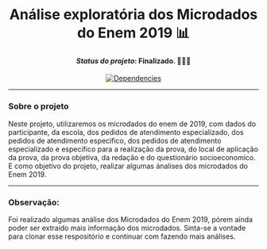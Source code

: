 <div align="center">
    <h1>
        Análise exploratória dos Microdados do Enem 2019 📊
    </h1>
    <h4>
        <i>Status do projeto</i>: Finalizado. 🚀🚀🚀
    </h4> 
    <a href="https://colab.research.google.com/github/joaoo-vittor/analise-microdados-enem-2019/blob/main/Insight_MicrodadosEnem.ipynb">
    <img  alt="Dependencies"  src="https://colab.research.google.com/assets/colab-badge.svg">
    </a>
</div>

---

### Sobre o projeto

Neste projeto, utilizaremos os microdados do enem de 2019, com dados do participante, da escola, dos pedidos de atendimento especializado, dos pedidos de atendimento especifico, dos pedidos de atendimento especializado e especifico para a realização da prova, do local de aplicação da prova, da prova objetiva, da redação e do questionário socioeconomico. E como objetivo do projeto, realizar algumas ánalises dos microdados do Enem 2019.


---

### Observação:

Foi realizado algumas análise dos Microdados do Enem 2019, pórem ainda poder ser extraido mais informação dos microdados. Sinta-se a vontade para clonar esse respositório e continuar com fazendo mais análises.
      
